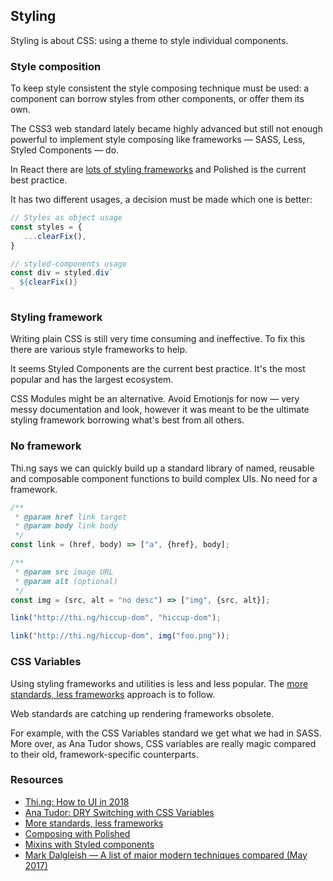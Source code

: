 ## Styling

Styling is about CSS: using a theme to style individual components.

### Style composition

To keep style consistent the style composing technique must be used: a component can borrow styles from other components, or offer them its own.

The CSS3 web standard lately became highly advanced but still not enough powerful to implement style composing like frameworks &mdash; SASS, Less, Styled Components &mdash; do.

In React there are [lots of styling frameworks](https://medium.com/seek-blog/a-unified-styling-language-d0c208de2660) and Polished is the current best practice.

It has two different usages, a decision must be made which one is better:

```Javascript
// Styles as object usage
const styles = {
   ...clearFix(),
}

// styled-components usage
const div = styled.div`
  ${clearFix()}
`
```

### Styling framework

Writing plain CSS is still very time consuming and ineffective. To fix this there are various style frameworks to help.

It seems Styled Components are the current best practice. It's the most popular and has the largest ecosystem.

CSS Modules might be an alternative. Avoid Emotionjs for now &mdash; very messy documentation and look, however it was meant to be the ultimate styling framework borrowing what's best from all others.

### No framework

Thi.ng says we can quickly build up a standard library of named, reusable and composable component functions to build complex UIs. No need for a framework.

```Javascript
/**
 * @param href link target
 * @param body link body
 */
const link = (href, body) => ["a", {href}, body];

/**
 * @param src image URL
 * @param alt (optional)
 */
const img = (src, alt = "no desc") => ["img", {src, alt}];

link("http://thi.ng/hiccup-dom", "hiccup-dom");

link("http://thi.ng/hiccup-dom", img("foo.png"));
```

### CSS Variables

Using styling frameworks and utilities is less and less popular. The [more standards, less frameworks](https://developer.salesforce.com/blogs/2018/12/introducing-lightning-web-components.html) approach is to follow.

Web standards are catching up rendering frameworks obsolete.

For example, with the CSS Variables standard we get what we had in SASS. More over, as Ana Tudor shows, CSS variables are really magic compared to their old, framework-specific counterparts.

### Resources

- [Thi.ng: How to UI in 2018](https://medium.com/@thi.ng/how-to-ui-in-2018-ac2ae02acdf3)
- [Ana Tudor: DRY Switching with CSS Variables](https://css-tricks.com/dry-switching-with-css-variables-the-difference-of-one-declaration/)
- [More standards, less frameworks](https://developer.salesforce.com/blogs/2018/12/introducing-lightning-web-components.html)
- [Composing with Polished](https://github.com/styled-components/polished)
- [Mixins with Styled components](https://github.com/styled-components/styled-components/blob/master/docs/tips-and-tricks.md)
- [Mark Dalgleish &mdash; A list of major modern techniques compared (May 2017)](https://medium.com/seek-blog/a-unified-styling-language-d0c208de2660)
